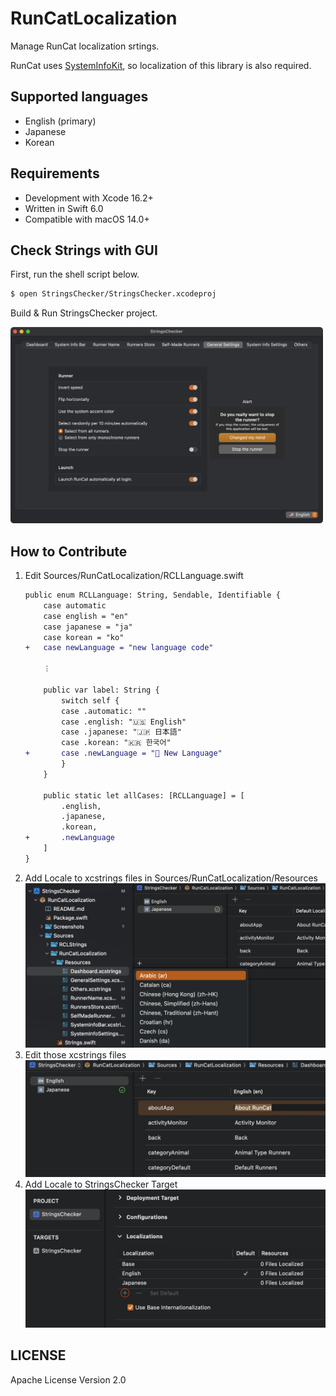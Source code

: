 # RunCatLocalization

Manage RunCat localization srtings.

RunCat uses [SystemInfoKit](https://github.com/Kyome22/SystemInfoKit), so localization of this library is also required.

## Supported languages

- English (primary)
- Japanese
- Korean

## Requirements

- Development with Xcode 16.2+
- Written in Swift 6.0
- Compatible with macOS 14.0+

## Check Strings with GUI

First, run the shell script below.

```sh
$ open StringsChecker/StringsChecker.xcodeproj
```

Build & Run StringsChecker project.

<img src="Screenshots/strings-cheker.png" width="500px" />

## How to Contribute

1. Edit Sources/RunCatLocalization/RCLLanguage.swift  
   ```diff swift
   public enum RCLLanguage: String, Sendable, Identifiable {
       case automatic
       case english = "en"
       case japanese = "ja"
       case korean = "ko"
   +   case newLanguage = "new language code"

       ︙
   
       public var label: String {
           switch self {
           case .automatic: ""
           case .english: "🇺🇸 English"
           case .japanese: "🇯🇵 日本語"
           case .korean: "🇰🇷 한국어"
   +       case .newLanguage = "🏁 New Language"
           }
       }
   
       public static let allCases: [RCLLanguage] = [
           .english,
           .japanese,
           .korean,
   +       .newLanguage
       ]
   }
   ```
2. Add Locale to xcstrings files in Sources/RunCatLocalization/Resources  
   <img src="Screenshots/add-locale-to-xcstrings.png" width="500px" />
3. Edit those xcstrings files  
   <img src="Screenshots/edit-xcstrings.png" width="500px" />
4. Add Locale to StringsChecker Target  
   <img src="Screenshots/add-locale-to-target.png" width="500px" />

## LICENSE

Apache License Version 2.0
